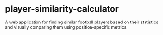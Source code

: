 # player-similarity-calculator
A web application for finding similar football players based on their statistics and visually comparing them using position-specific metrics.
